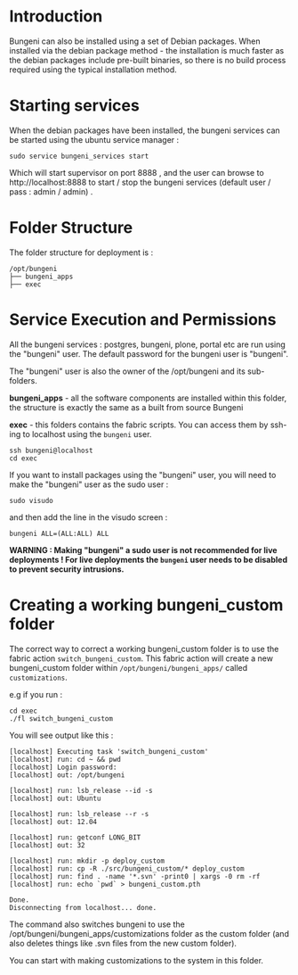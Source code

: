 # Introduction #

Bungeni can also be installed using a set of Debian packages.
When installed via the debian package method - the installation is much faster as the debian packages include pre-built binaries, so there is no build process required using the typical installation method.

# Starting services #

When the debian packages have been installed, the bungeni services can be started using the ubuntu service manager :

```
sudo service bungeni_services start
```

Which will start supervisor on port 8888 , and the user can browse to http://localhost:8888 to start / stop the bungeni services (default user / pass : admin / admin) .

# Folder Structure #

The folder structure for deployment is :

```
/opt/bungeni
├── bungeni_apps
├── exec
```


# Service Execution and Permissions #

All the bungeni services : postgres, bungeni, plone, portal etc are run using the "bungeni" user. The default password for the bungeni user is "bungeni".

The "bungeni" user is also the owner of the /opt/bungeni and its sub-folders.

**bungeni\_apps** - all the software components are installed within this folder, the structure is exactly the same as a built from source Bungeni

**exec** - this folders contains the fabric scripts. You can access them by ssh-ing to localhost using the `bungeni` user.

```
ssh bungeni@localhost
cd exec
```

If you want to install packages using the "bungeni" user, you will need to make the "bungeni" user as the sudo user :

```
sudo visudo
```

and then add the line in the visudo screen :

```
bungeni ALL=(ALL:ALL) ALL
```

**WARNING : Making "bungeni" a sudo user is not recommended for live deployments ! For live deployments the `bungeni` user needs to be disabled to prevent security intrusions.**

# Creating a working bungeni\_custom folder #

The correct way to correct a working bungeni\_custom folder is to use the fabric action `switch_bungeni_custom`. This fabric action will create a new bungeni\_custom folder within `/opt/bungeni/bungeni_apps/` called `customizations`.

e.g if you run :

```
cd exec
./fl switch_bungeni_custom 
```

You will see output like this :

```
[localhost] Executing task 'switch_bungeni_custom'
[localhost] run: cd ~ && pwd
[localhost] Login password:
[localhost] out: /opt/bungeni

[localhost] run: lsb_release --id -s
[localhost] out: Ubuntu

[localhost] run: lsb_release --r -s
[localhost] out: 12.04

[localhost] run: getconf LONG_BIT
[localhost] out: 32

[localhost] run: mkdir -p deploy_custom
[localhost] run: cp -R ./src/bungeni_custom/* deploy_custom
[localhost] run: find . -name '*.svn' -print0 | xargs -0 rm -rf
[localhost] run: echo `pwd` > bungeni_custom.pth

Done.
Disconnecting from localhost... done.
```

The command also switches bungeni to use the /opt/bungeni/bungeni\_apps/customizations folder as the custom folder (and also deletes things like .svn files from the new custom folder).

You can start with making customizations to the system in this folder.